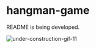 # hangman-game
README is being developed. 

![under-construction-gif-11](https://user-images.githubusercontent.com/100250662/190837934-becc7d85-e020-4b75-a01e-53df9e7f9ec9.gif)
